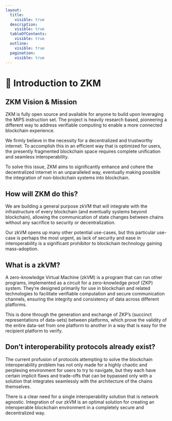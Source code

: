 ```yaml
---
layout:
  title:
    visible: true
  description:
    visible: true
  tableOfContents:
    visible: true
  outline:
    visible: true
  pagination:
    visible: true
---
```


# 👋 Introduction to ZKM

## ZKM Vision & Mission

ZKM is fully open source and available for anyone to build upon leveraging the MIPS instruction set. The project is heavily research based, pioneering a different way to address verifiable computing to enable a more connected blockchain experience.

We firmly believe in the necessity for a decentralized and trustworthy internet. To accomplish this in an efficient way that is optimized for users, the presently fragmented blockchain space requires complete unification and seamless interoperability.

To solve this issue, ZKM aims to significantly enhance and cohere the decentralized internet in an unparalleled way, eventually making possible the integration of non-blockchain systems into blockchain.

## **How will ZKM do this?**

We are building a general purpose zkVM that will integrate with the infrastructure of every blockchain (and eventually systems beyond blockchain), allowing the communication of state changes between chains without any sacrifice to security or decentralization.&#x20;

Our zkVM opens up many other potential use-cases, but this particular use-case is perhaps the most urgent, as lack of security and ease in interoperability is a significant prohibitor to blockchain technology gaining mass-adoption.

## What is a zkVM?

A zero-knowledge Virtual Machine (zkVM) is a program that can run other programs, implemented as a circuit for a zero-knowledge proof (ZKP) system. They’re designed primarily for use in blockchain and related technologies to facilitate verifiable computation and secure communication channels, ensuring the integrity and consistency of data across different platforms.

This is done through the generation and exchange of ZKP’s (succinct representations of data-sets) between platforms, which prove the validity of the entire data-set from one platform to another in a way that is easy for the recipient platform to verify.

## Don’t interoperability protocols already exist?

The current profusion of protocols attempting to solve the blockchain interoperability problem has not only made for a highly chaotic and perplexing environment for users to try to navigate, but they each have certain implicit flaws and trade-offs that can be bypassed only with a solution that integrates seamlessly with the architecture of the chains themselves.

There is a clear need for a single interoperability solution that is network agnostic. Integration of our zkVM is an optimal solution for creating an interoperable blockchain environment in a completely secure and decentralized way.
